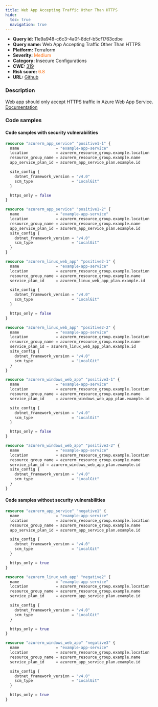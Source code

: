 ```yaml
---
title: Web App Accepting Traffic Other Than HTTPS
hide:
  toc: true
  navigation: true
---
```


<style>
  .highlight .hll {
    background-color: #ff171742;
  }
  .md-content {
    max-width: 1100px;
    margin: 0 auto;
  }
</style>

-   **Query id:** 11e9a948-c6c3-4a0f-8dcf-b5cf1763cdbe
-   **Query name:** Web App Accepting Traffic Other Than HTTPS
-   **Platform:** Terraform
-   **Severity:** <span style="color:#ff7213">Medium</span>
-   **Category:** Insecure Configurations
-   **CWE:** <a href="https://cwe.mitre.org/data/definitions/319.html" onclick="newWindowOpenerSafe(event, 'https://cwe.mitre.org/data/definitions/319.html')">319</a>
-   **Risk score:** <span style="color:#ff7213">6.8</span>
-   **URL:** [Github](https://github.com/Checkmarx/kics/tree/master/assets/queries/terraform/azure/web_app_accepting_traffic_other_than_https)

### Description
Web app should only accept HTTPS traffic in Azure Web App Service.<br>
[Documentation](https://registry.terraform.io/providers/hashicorp/azurerm/latest/docs/resources/app_service#https_only)

### Code samples
#### Code samples with security vulnerabilities
```tf title="Positive test num. 1 - tf file" hl_lines="12 15"
resource "azurerm_app_service" "positive1-1" {
  name                = "example-app-service"
  location            = azurerm_resource_group.example.location
  resource_group_name = azurerm_resource_group.example.name
  app_service_plan_id = azurerm_app_service_plan.example.id

  site_config {
    dotnet_framework_version = "v4.0"
    scm_type                 = "LocalGit"
  }

  https_only = false
}

resource "azurerm_app_service" "positive1-2" {
  name                = "example-app-service"
  location            = azurerm_resource_group.example.location
  resource_group_name = azurerm_resource_group.example.name
  app_service_plan_id = azurerm_app_service_plan.example.id
  site_config {
    dotnet_framework_version = "v4.0"
    scm_type                 = "LocalGit"
  }
}
```
```tf title="Positive test num. 2 - tf file" hl_lines="12 15"
resource "azurerm_linux_web_app" "positive2-1" {
  name                = "example-app-service"
  location            = azurerm_resource_group.example.location
  resource_group_name = azurerm_resource_group.example.name
  service_plan_id     = azurerm_linux_web_app_plan.example.id

  site_config {
    dotnet_framework_version = "v4.0"
    scm_type                 = "LocalGit"
  }

  https_only = false
}

resource "azurerm_linux_web_app" "positive2-2" {
  name                = "example-app-service"
  location            = azurerm_resource_group.example.location
  resource_group_name = azurerm_resource_group.example.name
  service_plan_id = azurerm_linux_web_app_plan.example.id
  site_config {
    dotnet_framework_version = "v4.0"
    scm_type                 = "LocalGit"
  }
}
```
```tf title="Positive test num. 3 - tf file" hl_lines="12 15"
resource "azurerm_windows_web_app" "positive3-1" {
  name                = "example-app-service"
  location            = azurerm_resource_group.example.location
  resource_group_name = azurerm_resource_group.example.name
  service_plan_id     = azurerm_windows_web_app_plan.example.id

  site_config {
    dotnet_framework_version = "v4.0"
    scm_type                 = "LocalGit"
  }

  https_only = false
}

resource "azurerm_windows_web_app" "positive3-2" {
  name                = "example-app-service"
  location            = azurerm_resource_group.example.location
  resource_group_name = azurerm_resource_group.example.name
  service_plan_id = azurerm_windows_web_app_plan.example.id
  site_config {
    dotnet_framework_version = "v4.0"
    scm_type                 = "LocalGit"
  }
}
```


#### Code samples without security vulnerabilities
```tf title="Negative test num. 1 - tf file"
resource "azurerm_app_service" "negative1" {
  name                = "example-app-service"
  location            = azurerm_resource_group.example.location
  resource_group_name = azurerm_resource_group.example.name
  app_service_plan_id = azurerm_app_service_plan.example.id

  site_config {
    dotnet_framework_version = "v4.0"
    scm_type                 = "LocalGit"
  }

  https_only = true
}
```
```tf title="Negative test num. 2 - tf file"
resource "azurerm_linux_web_app" "negative2" {
  name                = "example-app-service"
  location            = azurerm_resource_group.example.location
  resource_group_name = azurerm_resource_group.example.name
  service_plan_id     = azurerm_app_service_plan.example.id

  site_config {
    dotnet_framework_version = "v4.0"
    scm_type                 = "LocalGit"
  }

  https_only = true
}
```
```tf title="Negative test num. 3 - tf file"
resource "azurerm_windows_web_app" "negative3" {
  name                = "example-app-service"
  location            = azurerm_resource_group.example.location
  resource_group_name = azurerm_resource_group.example.name
  service_plan_id     = azurerm_app_service_plan.example.id

  site_config {
    dotnet_framework_version = "v4.0"
    scm_type                 = "LocalGit"
  }

  https_only = true
}
```

